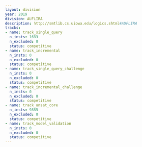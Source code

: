 ```yaml
---
layout: division
year: 2019
division: AUFLIRA
description: http://smtlib.cs.uiowa.edu/logics.shtml#AUFLIRA
tracks:
- name: track_single_query
  n_insts: 1683
  n_excluded: 0
  status: competitive
- name: track_incremental
  n_insts: 0
  n_excluded: 0
  status: competitive
- name: track_single_query_challenge
  n_insts: 0
  n_excluded: 0
  status: competitive
- name: track_incremental_challenge
  n_insts: 0
  n_excluded: 0
  status: competitive
- name: track_unsat_core
  n_insts: 9885
  n_excluded: 0
  status: competitive
- name: track_model_validation
  n_insts: 0
  n_excluded: 0
  status: competitive
---
```


